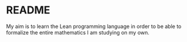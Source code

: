 # README

My aim is to learn the Lean programming language in order to be able to formalize the entire mathematics I am studying on my own. 